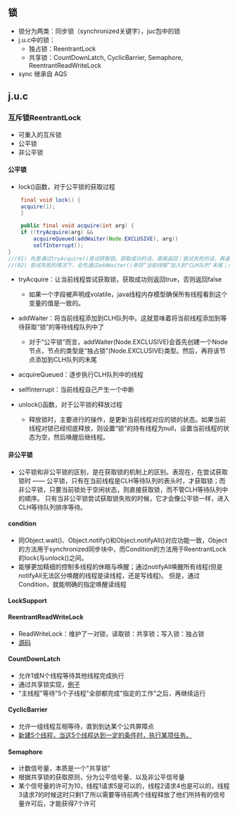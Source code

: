 ## 锁
- 锁分为两类：同步锁（synchronized关键字），juc包中的锁
- j.u.c中的锁：
    - 独占锁：ReentrantLock
    - 共享锁：CountDownLatch, CyclicBarrier, Semaphore, ReentrantReadWriteLock
- sync 继承自 AQS

## j.u.c
### 互斥锁ReentrantLock
- 可重入的互斥锁
- 公平锁
- 非公平锁

#### 公平锁
- lock()函数，对于公平锁的获取过程
```java 
    final void lock() {
    acquire(1);
    }

    public final void acquire(int arg) {
    if (!tryAcquire(arg) &&
        acquireQueued(addWaiter(Node.EXCLUSIVE), arg))
        selfInterrupt();
}
//(01) 先是通过tryAcquire()尝试获取锁。获取成功的话，直接返回；尝试失败的话，再通过acquireQueued()获取锁。
//(02) 尝试失败的情况下，会先通过addWaiter()来将“当前线程”加入到"CLH队列"末尾；然后调用acquireQueued()，在CLH队列中排序等待获取锁，在此过程中，线程处于休眠状态。直到获取锁了才返回。 如果在休眠等待过程中被中断过，则调用selfInterrupt()来自己产生一个中断。
```

- tryAcquire：让当前线程尝试获取锁，获取成功则返回true，否则返回false
    + 如果一个字段被声明成volatile，java线程内存模型确保所有线程看到这个变量的值是一致的。
- addWaiter：将当前线程添加到CLH队列中。这就意味着将当前线程添加到等待获取“锁”的等待线程队列中了
    + 对于“公平锁”而言，addWaiter(Node.EXCLUSIVE)会首先创建一个Node节点，节点的类型是“独占锁”(Node.EXCLUSIVE)类型。然后，再将该节点添加到CLH队列的末尾
- acquireQueued：逐步执行CLH队列中的线程
- selfInterrupt：当前线程自己产生一个中断

- unlock()函数，对于公平锁的释放过程
    + 释放锁时，主要进行的操作，是更新当前线程对应的锁的状态。如果当前线程对锁已经彻底释放，则设置“锁”的持有线程为null，设置当前线程的状态为空，然后唤醒后继线程。

#### 非公平锁
- 公平锁和非公平锁的区别，是在获取锁的机制上的区别。表现在，在尝试获取锁时 —— 公平锁，只有在当前线程是CLH等待队列的表头时，才获取锁；而非公平锁，只要当前锁处于空闲状态，则直接获取锁，而不管CLH等待队列中的顺序。
只有当非公平锁尝试获取锁失败的时候，它才会像公平锁一样，进入CLH等待队列排序等待。

#### condition
- 同Object.wait()、Object.notify()和Object.notifyAll()对应功能一致，Object的方法用于synchronized同步块中，而Condition的方法用于ReentrantLock的lock(与unlock()之间。
- 能够更加精细的控制多线程的休眠与唤醒；通过notifyAll唤醒所有线程(但是notifyAll无法区分唤醒的线程是读线程，还是写线程)。 但是，通过Condition，就能明确的指定唤醒读线程


#### LockSupport

#### ReentrantReadWriteLock
- ReadWriteLock：维护了一对锁，读取锁：共享锁；写入锁：独占锁
- [源码](http://wangkuiwu.github.io/2012/08/13/juc-lock08/)

#### CountDownLatch
- 允许1或N个线程等待其他线程完成执行
- 通过共享锁实现，[例子](http://wangkuiwu.github.io/2012/08/13/juc-lock09/)
- "主线程"等待"5个子线程"全部都完成"指定的工作"之后，再继续运行

#### CyclicBarrier
- 允许一组线程互相等待，直到到达某个公共屏障点
- [新建5个线程，当这5个线程达到一定的条件时，执行某项任务。](http://wangkuiwu.github.io/2012/08/13/juc-lock10/)

#### Semaphore
- 计数信号量，本质是一个"共享锁"
- 根据共享锁的获取原则，分为公平信号量、以及非公平信号量
- 某个信号量的许可为10，线程1请求5是可以的，线程2请求4也是可以的，线程3请求7的时候这时只剩1了所以需要等待前两个线程释放了他们所持有的信号量许可后，才能获得7个许可
